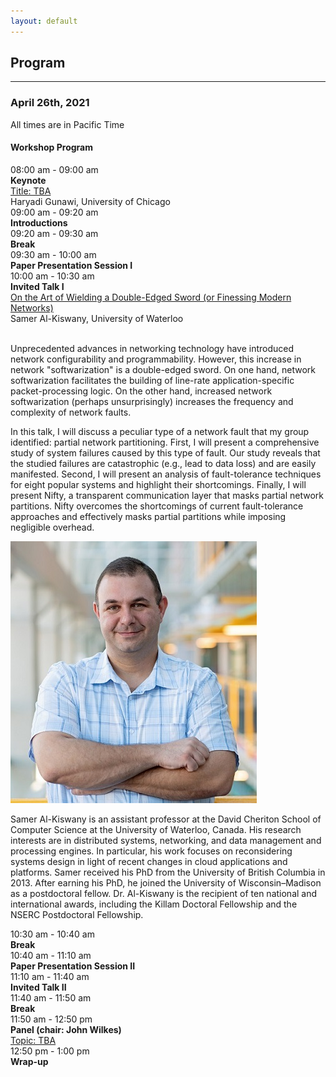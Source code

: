 ```yaml
---
layout: default
---
```


## Program
---
### April 26th, 2021

<span class="text-warning">All times are in Pacific Time</span>

<h4>Workshop Program</h4>
<div class="row program_block">
  <div class="col">
    <div class="program_entry_time">08:00 am - 09:00 am</div>
    <div class="program_entry">
      <b>Keynote</b>
    </div>
    <div class="program_entry_content">
      <div class="program_entry_content_title">
        <a href="#">Title: TBA</a>
      </div>
      <div class="program_entry_content_speakers">
        Haryadi Gunawi, University of Chicago
      </div>      
    </div>
  </div>
</div>
<div class="row program_block">
  <div class="col">
    <div class="program_entry_time">09:00 am - 09:20 am</div>
    <div class="program_entry">
      <b>Introductions</b>
    </div>
  </div>
</div>
<div class="row program_block">
  <div class="col">
    <div class="program_entry_break_time">09:20 am - 09:30 am</div>
    <div class="program_entry">
      <b>Break</b>
    </div>
  </div>
</div>
<div class="row program_block">
  <div class="col">
    <div class="program_entry_time">09:30 am - 10:00 am</div>
    <div class="program_entry">
      <b>Paper Presentation Session I</b>
    </div>
  </div>
</div>
<div class="row program_block">
  <div class="col">
    <div class="program_entry_time">10:00 am - 10:30 am</div>
    <div class="program_entry">
      <b>Invited Talk I</b>
    </div>
    <div class="program_entry_content_title">
      <a href="#invited_talk_1_content" data-toggle="collapse" role="button" aria-expanded="false" aria-controls="invited_talk_1_content">
        On the Art of Wielding a Double-Edged Sword (or Finessing Modern Networks)
      </a>
    </div>
    <div class="program_entry_content_speakers">
      Samer Al-Kiswany, University of Waterloo
    </div>
    <br>
    <div class="collapse program_entry_content_details" id="invited_talk_1_content">
      <div class="program_entry_content_abstract">
        <p>
          Unprecedented advances in networking technology have introduced network configurability and programmability. However, this increase in network "softwarization" is a double-edged sword. On one hand, network softwarization facilitates the building of line-rate application-specific packet-processing logic. On the other hand, increased network softwarization (perhaps unsurprisingly) increases the frequency and complexity of network faults. 
        </p>
        <p>
          In this talk, I will discuss a peculiar type of a network fault that my group identified: partial network partitioning. First, I will present a comprehensive study of system failures caused by this type of fault. Our study reveals that the studied failures are catastrophic (e.g., lead to data loss) and are easily manifested. Second, I will present an analysis of fault-tolerance techniques for eight popular systems and highlight their shortcomings. Finally, I will present Nifty, a transparent communication layer that masks partial network partitions. Nifty overcomes the shortcomings of current fault-tolerance approaches and effectively masks partial partitions while imposing negligible overhead.
        </p>
      </div>
      <div class="program_entry_content_bio">
        <div class="speaker_image">
          <img src="assets/image/speaker/samer.jpeg" />
        </div>
        <div class="speaker_bio">
          <p>
            Samer Al-Kiswany is an assistant professor at the David Cheriton School of Computer Science at the University of Waterloo, Canada. His research interests are in distributed systems, networking, and data management and processing engines. In particular, his work focuses on reconsidering systems design in light of recent changes in cloud applications and platforms. Samer received his PhD from the University of British Columbia in 2013. After earning his PhD, he joined the University of Wisconsin–Madison as a postdoctoral fellow. Dr. Al-Kiswany is the recipient of ten national and international awards, including the Killam Doctoral Fellowship and the NSERC Postdoctoral Fellowship.
          </p>
        </div>
      </div>
    </div>

  </div>
</div>
<div class="row program_block">
  <div class="col">
    <div class="program_entry_break_time">10:30 am - 10:40 am</div>
    <div class="program_entry">
      <b>Break</b>
    </div>
  </div>
</div>
<div class="row program_block">
  <div class="col">
    <div class="program_entry_time">10:40 am - 11:10 am</div>
    <div class="program_entry">
      <b>Paper Presentation Session II</b>
    </div>
  </div>
</div>
<div class="row program_block">
  <div class="col">
    <div class="program_entry_time">11:10 am - 11:40 am</div>
    <div class="program_entry">
      <b>Invited Talk II</b>
    </div>
  </div>
</div>
<div class="row program_block">
  <div class="col">
    <div class="program_entry_break_time">11:40 am - 11:50 am</div>
    <div class="program_entry">
      <b>Break</b>
    </div>
  </div>
</div>
<div class="row program_block">
  <div class="col">
    <div class="program_entry_time">11:50 am - 12:50 pm</div>
    <div class="program_entry">
      <b>Panel (chair: John Wilkes)</b>
    </div>
    <div class="program_entry_content_title">
      <a href="#">Topic: TBA</a>
    </div>
  </div>
</div>
<div class="row program_block">
  <div class="col">
    <div class="program_entry_time">12:50 pm - 1:00 pm</div>
    <div class="program_entry">
      <b>Wrap-up</b>
    </div>
  </div>
</div>
